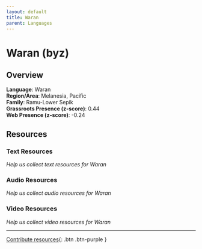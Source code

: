 ```yaml
---
layout: default
title: Waran
parent: Languages
---
```


# Waran (byz)

## Overview

**Language**: Waran  
**Region/Area**: Melanesia, Pacific  
**Family**: Ramu-Lower Sepik  
**Grassroots Presence (z-score)**: 0.44  
**Web Presence (z-score)**: -0.24  

## Resources

### Text Resources
*Help us collect text resources for Waran*

### Audio Resources
*Help us collect audio resources for Waran*

### Video Resources
*Help us collect video resources for Waran*

---

[Contribute resources](https://forms.office.com/e/1SfLJx3u1r){: .btn .btn-purple }
